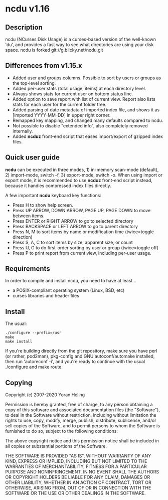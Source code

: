 ncdu v1.16
==========

Description
-----------

  ncdu (NCurses Disk Usage) is a curses-based version of
  the well-known 'du', and provides a fast way to see what
  directories are using your disk space.
  ncdu is forked git://g.blicky.net/ncdu.git
  
Differences from v1.15.x
------------------------

  - Added user and groups columns. Possible to sort by users or groups 
    as the top-level sorting.
  - Added per-user stats (total usage, items) at each directory level.
  - Always shows stats for current user on bottom status line.
  - Added option to save report with list of current view. Report also
    lists stats for each user for the current folder tree.
  - Added parsing of date metadata of imported index file, and shows it
    as [imported YYYY-MM-DD] in upper right corner.
  - Remapped key mapping, and changed many defaults compared to ncdu.
  - Not possible to disable "extended info", also completely removed internally.
  - Added **ncduz** front-end script that eases import/export of gzipped index files.
  
Quick user guide
----------------

  **ncdu** can be executed in three modes, 1) in-memory scan-mode (default),
  2) import-mode, switch -f,  3) export-mode, switch -o. When using import
  or export mode, it is recommended to use **ncduz** front-end script instead,
  because it handles compressed index files directly.
  
  A few important **ncdu** keyboard key functions:
  - Press H to show help screen.
  - Press UP ARROW, DOWN ARROW, PAGE UP, PAGE DOWN to move between items.
  - Press ENTER or RIGHT ARROW to go to selected directory
  - Press BACKSPACE or LEFT ARROW to go to parent directory
  - Press N, M to sort items by name or modification time (twice=toggle direction)
  - Press S, A, C to sort items by size, apparent size, or count
  - Press U, G to do first-order sorting by user or group (twice=toggle off)
  - Press P to print report from current view, including per-user usage.
      
Requirements
------------

  In order to compile and install ncdu, you need to have
  at least...

  - a POSIX-compliant operating system (Linux, BSD, etc)
  - curses libraries and header files


Install
-------

  The usual:

    ./configure --prefix=/usr
    make
    make install

  If you're building directly from the git repository, make sure you have perl
  (or rather, pod2man), pkg-config and GNU autoconf/automake installed, then
  run 'autoreconf -i', and you're ready to continue with the usual ./configure
  and make route.


Copying
-------

  Copyright (c) 2007-2020 Yoran Heling

  Permission is hereby granted, free of charge, to any person obtaining
  a copy of this software and associated documentation files (the
  "Software"), to deal in the Software without restriction, including
  without limitation the rights to use, copy, modify, merge, publish,
  distribute, sublicense, and/or sell copies of the Software, and to
  permit persons to whom the Software is furnished to do so, subject to
  the following conditions:

  The above copyright notice and this permission notice shall be included
  in all copies or substantial portions of the Software.

  THE SOFTWARE IS PROVIDED "AS IS", WITHOUT WARRANTY OF ANY KIND,
  EXPRESS OR IMPLIED, INCLUDING BUT NOT LIMITED TO THE WARRANTIES OF
  MERCHANTABILITY, FITNESS FOR A PARTICULAR PURPOSE AND NONINFRINGEMENT.
  IN NO EVENT SHALL THE AUTHORS OR COPYRIGHT HOLDERS BE LIABLE FOR ANY
  CLAIM, DAMAGES OR OTHER LIABILITY, WHETHER IN AN ACTION OF CONTRACT,
  TORT OR OTHERWISE, ARISING FROM, OUT OF OR IN CONNECTION WITH THE
  SOFTWARE OR THE USE OR OTHER DEALINGS IN THE SOFTWARE.
